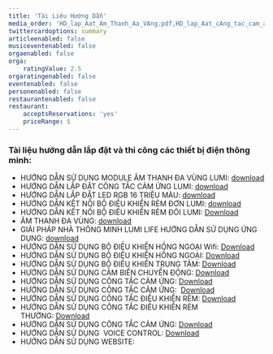 ```yaml
---
title: 'Tài Liệu Hướng Dẫn'
media_order: 'HD_lap_Aat_Am_Thanh_Aa_VAng.pdf,HD_lap_Aat_cAng_tac_cam_ang_Lumi.pdf,HD_lap_Aat_rAm_AAEn.pdf,HD_lap_Aat_rAm_AAi.pdf,HDSD_Am_thanh_Aa_vAng.pdf,HDSD_App_cho_ha_thang_nhA_thAng_minh_Lumi_Life.pdf,HDSD_ba_Aiau_khian_hang_ngoai-Wifi.pdf,HDSD_ba_Aiau_khian_hang_ngoai.pdf,HDSD_ba_Aiau_khian_trung_tAm.pdf,HDSD_cam_bian_chuyan_Aang.pdf,HDSD_cAng_tac_cha_nhat_mat_kAnh.pdf,HDSD_cAng_tac_cha_nhat_vian_nhAm.pdf,HDSD_cAng_tac_rAm.pdf,HDSD_Voice_Control_cho_ha_thang_nhA_thAng_minh_Lumi_Life.pdf,HDSD_cAng_tac_vuAng_vian_nhAm.pdf,HDSD_cAng_tac_rAm_thAEang.pdf'
twittercardoptions: summary
articleenabled: false
musiceventenabled: false
orgaenabled: false
orga:
    ratingValue: 2.5
orgaratingenabled: false
eventenabled: false
personenabled: false
restaurantenabled: false
restaurant:
    acceptsReservations: 'yes'
    priceRange: $
---
```


<h3>T&agrave;i liệu hướng dẫn lắp đặt v&agrave; thi c&ocirc;ng c&aacute;c thiết bị điện th&ocirc;ng minh:</h3>
<ul>
<li>HƯỚNG DẪN SỬ DỤNG MODULE &Acirc;M THANH ĐA V&Ugrave;NG LUMI: <a href="/giahan/tai-lieu-huong-dan/HD_lap_Aat_Am_Thanh_Aa_VAng.pdf">download</a></li>
<li>HƯỚNG DẪN LẮP ĐẶT C&Ocirc;NG TẮC CẢM ỨNG LUMI:&nbsp;<a href="/giahan/tai-lieu-huong-dan/HD_lap_Aat_cAng_tac_cam_ang_Lumi.pdf">download</a></li>
<li>HƯỚNG DẪN LẮP ĐẶT LED RGB 16 TRIỆU M&Agrave;U:&nbsp;<a href="/giahan/tai-lieu-huong-dan/HD_lap_Aat_cAng_tac_cam_ang_Lumi.pdf">download</a></li>
<li>HƯỚNG DẪN KẾT NỐI BỘ ĐIỀU KHIỂN R&Egrave;M ĐƠN LUMI:&nbsp;<a href="/giahan/tai-lieu-huong-dan/HD_lap_Aat_rAm_AAEn.pdf">download</a></li>
<li>HƯỚNG DẪN KẾT NỐI BỘ ĐIỀU KHIỂN R&Egrave;M Đ&Ocirc;I LUMI:&nbsp;<a href="/giahan/tai-lieu-huong-dan/HD_lap_Aat_rAm_AAi.pdf">Download</a></li>
<li>&Acirc;M THANH ĐA V&Ugrave;NG:&nbsp;<a href="/giahan/tai-lieu-huong-dan/HDSD_Am_thanh_Aa_vAng.pdf">download</a></li>
<li>GIẢI PH&Aacute;P NH&Agrave; TH&Ocirc;NG MINH LUMI LIFE HƯỚNG DẪN SỬ DỤNG ỨNG DỤNG:&nbsp;<a href="/giahan/tai-lieu-huong-dan/HDSD_App_cho_ha_thang_nhA_thAng_minh_Lumi_Life.pdf">download</a></li>
<li>HƯỚNG DẪN SỬ DỤNG&nbsp;BỘ ĐIỀU KHIỂN HỒNG NGOẠI Wifi:&nbsp;<a href="/giahan/tai-lieu-huong-dan/HDSD_ba_Aiau_khian_hang_ngoai-Wifi.pdf">Download</a></li>
<li>HƯỚNG DẪN SỬ DỤNG&nbsp;BỘ ĐIỀU KHIỂN HỒNG NGOẠI:&nbsp;<a href="/giahan/tai-lieu-huong-dan/HDSD_ba_Aiau_khian_hang_ngoai.pdf">Download</a></li>
<li>HƯỚNG DẪN SỬ DỤNG&nbsp;BỘ ĐIỀU KHIỂN TRUNG T&Acirc;M:&nbsp;<a href="/giahan/tai-lieu-huong-dan/HDSD_ba_Aiau_khian_trung_tAm.pdf">Download</a></li>
<li>HƯỚNG DẪN SỬ DỤNG&nbsp;CẢM BIẾN CHUYỂN ĐỘNG:&nbsp;<a href="/giahan/tai-lieu-huong-dan/HDSD_cam_bian_chuyan_Aang.pdf">Download</a></li>
<li>HƯỚNG DẪN SỬ DỤNG&nbsp;C&Ocirc;NG TẮC CẢM ỨNG:&nbsp;<a href="/giahan/tai-lieu-huong-dan/HDSD_cAng_tac_cha_nhat_mat_kAnh.pdf">Download</a></li>
<li>HƯỚNG DẪN SỬ DỤNG&nbsp;C&Ocirc;NG TẮC CẢM ỨNG:&nbsp;&nbsp;<a href="/giahan/tai-lieu-huong-dan/HDSD_cAng_tac_cha_nhat_vian_nhAm.pdf">Download</a></li>
<li>HƯỚNG DẪN SỬ DỤNG&nbsp;C&Ocirc;NG TẮC ĐIỀU KHIỂN R&Egrave;M:&nbsp;<a href="/giahan/tai-lieu-huong-dan/HDSD_cAng_tac_rAm.pdf">Download</a></li>
<li>HƯỚNG DẪN SỬ DỤNG C&Ocirc;NG TẮC ĐIỀU KHIỂN R&Egrave;M THƯỜNG:&nbsp;<a href="/giahan/tai-lieu-huong-dan/HDSD_cAng_tac_rAm_thAEang.pdf">Download</a></li>
<li>HƯỚNG DẪN SỬ DỤNG&nbsp;C&Ocirc;NG TẮC CẢM ỨNG:&nbsp;<a href="/giahan/tai-lieu-huong-dan/HDSD_cAng_tac_vuAng_vian_nhAm.pdf">Download</a></li>
<li>HƯỚNG DẪN SỬ DỤNG&nbsp; VOICE CONTROL:&nbsp;<a href="/giahan/tai-lieu-huong-dan/HDSD_Voice_Control_cho_ha_thang_nhA_thAng_minh_Lumi_Life.pdf">Download</a></li>
<li>HƯỚNG DẪN SỬ DỤNG&nbsp;WEBSITE:&nbsp;</li>
</ul>
<p>&nbsp;</p>